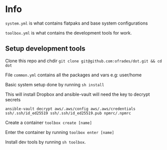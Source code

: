 # Info

`system.yml` is what contains flatpaks and base system configurations

`toolbox.yml` is what contains the development tools for work.

## Setup development tools

Clone this repo and chdir `git clone git@github.com:ofrades/dot.git && cd dot`

File `common.yml` contains all the packages and vars e.g: user/home

Basic system setup done by running `sh install`

This will install Dropbox and ansible-vault will need the key to decrypt secrets

`ansible-vault decrypt aws/.aws/config aws/.aws/credentials ssh/.ssh/id_ed25519 ssh/.ssh/id_ed25519.pub npmrc/.npmrc`

Create a container `toolbox create [name]`

Enter the container by running `toolbox enter [name]`

Install dev tools by running `sh toolbox`.
